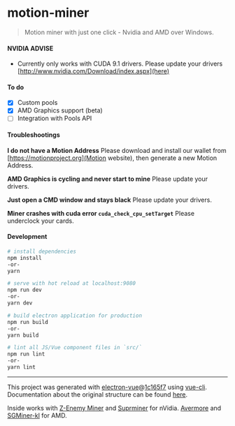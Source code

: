 # motion-miner

> Motion miner with just one click - Nvidia and AMD over Windows.

#### NVIDIA ADVISE

- Currently only works with CUDA 9.1 drivers. Please update your drivers [http://www.nvidia.com/Download/index.aspx](here)

#### To do

- [X] Custom pools
- [X] AMD Graphics support (beta)
- [ ] Integration with Pools API

#### Troubleshootings

**I do not have a Motion Address**
Please download and install our wallet from [https://motionproject.org](Motion website), then generate a new Motion Address.

**AMD Graphics is cycling and never start to mine**
Please update your drivers.

**Just open a CMD window and stays black**
Please update your drivers.

**Miner crashes with cuda error `cuda_check_cpu_setTarget`**
Please underclock your cards.

#### Development

``` bash
# install dependencies
npm install
-or-
yarn

# serve with hot reload at localhost:9080
npm run dev
-or-
yarn dev

# build electron application for production
npm run build
-or-
yarn build

# lint all JS/Vue component files in `src/`
npm run lint
-or-
yarn lint

```

---

This project was generated with [electron-vue](https://github.com/SimulatedGREG/electron-vue)@[1c165f7](https://github.com/SimulatedGREG/electron-vue/tree/1c165f7c5e56edaf48be0fbb70838a1af26bb015) using [vue-cli](https://github.com/vuejs/vue-cli). Documentation about the original structure can be found [here](https://simulatedgreg.gitbooks.io/electron-vue/content/index.html).

Inside works with [Z-Enemy Miner](https://bitcointalk.org/index.php?topic=3378390.0;all) and [Suprminer](https://github.com/ocminer/suprminer) for nVidia. [Avermore](https://github.com/brian112358/avermore-miner) and [SGMiner-kl](https://github.com/KL0nLutiy/sgminer-kl/releases) for AMD.